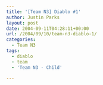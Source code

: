 ```yaml
---
title: '[Team N3] Diablo #1'
author: Justin Parks
layout: post
date: 2004-09-11T04:28:11+00:00
url: /2004/09/10/team-n3-diablo-1/
categories:
  - Team N3
tags:
  - diablo
  - team
  - 'Team N3 - Child'

---
```

